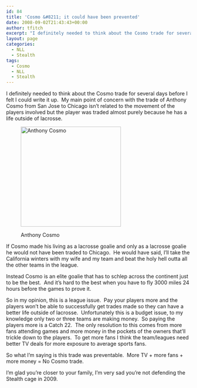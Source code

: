 ```yaml
---
id: 84
title: 'Cosmo &#8211; it could have been prevented'
date: 2008-09-02T21:43:43+00:00
author: tfitch
excerpt: "I definitely needed to think about the Cosmo trade for several days before I felt I could write it up.  My main point of concern with the trade of Anthony Cosmo from San Jose to Chicago isn't related to the movement of the players involved but the player was traded almost purely because he has a life outside of lacrosse."
layout: page
categories:
  - NLL
  - Stealth
tags:
  - Cosmo
  - NLL
  - Stealth
---
```

I definitely needed to think about the Cosmo trade for several days before I felt I could write it up.  My main point of concern with the trade of Anthony Cosmo from San Jose to Chicago isn&#8217;t related to the movement of the players involved but the player was traded almost purely because he has a life outside of lacrosse.<figure id="attachment_85" aria-describedby="caption-attachment-85" style="width: 273px" class="wp-caption alignright">

[<img class="size-full wp-image-85  " title="1051331_439232734" src="http://www.thestealthdragon.com/wp-content/uploads/2008/09/1051331_439232734.jpg" alt="Anthony Cosmo" width="273" height="273" />](http://www.thestealthdragon.com/wp-content/uploads/2008/09/1051331_439232734.jpg)<figcaption id="caption-attachment-85" class="wp-caption-text">Anthony Cosmo</figcaption></figure> 

If Cosmo made his living as a lacrosse goalie and only as a lacrosse goalie he would not have been traded to Chicago.  He would have said, I&#8217;ll take the California winters with my wife and my team and beat the holy hell outta all the other teams in the league.

Instead Cosmo is an elite goalie that has to schlep across the continent just to be the best.  And it&#8217;s hard to the best when you have to fly 3000 miles 24 hours before the games to prove it.

So in my opinion, this is a league issue.  Pay your players more and the players won&#8217;t be able to successfully get trades made so they can have a better life outside of lacrosse.  Unfortunately this is a budget issue, to my knowledge only two or three teams are making money.  So paying the players more is a Catch 22.  The only resolution to this comes from more fans attending games and more money in the pockets of the owners that&#8217;ll trickle down to the players.  To get more fans I think the team/leagues need better TV deals for more exposure to average sports fans.

So what I&#8217;m saying is this trade was preventable.  More TV + more fans + more money = No Cosmo trade.

I&#8217;m glad you&#8217;re closer to your family, I&#8217;m very sad you&#8217;re not defending the Stealth cage in 2009.
